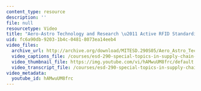 ```yaml
---
content_type: resource
description: ''
file: null
resourcetype: Video
title: "Aero-Astro Technology and Research \u2011 Active RFID Standardization Pathway"
uid: fc6a90db-9203-1b4c-0481-8073ea14eeb4
video_files:
  archive_url: http://archive.org/download/MITESD.290S05/Aero_Astro_Technology_and-Research-Active_RFID_Std_Path-220k.mp4
  video_captions_file: /courses/esd-290-special-topics-in-supply-chain-management-spring-2005/2fd2abe9a6795afa8c6be47a249218e1_hAMwuUM8frc.vtt
  video_thumbnail_file: https://img.youtube.com/vi/hAMwuUM8frc/default.jpg
  video_transcript_file: /courses/esd-290-special-topics-in-supply-chain-management-spring-2005/70a66b22799889488dcdc8c18d6af4a5_hAMwuUM8frc.pdf
video_metadata:
  youtube_id: hAMwuUM8frc
---
```

